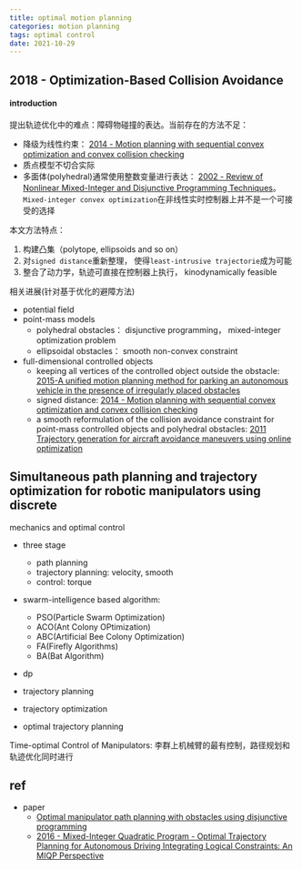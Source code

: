 ```yaml
---
title: optimal motion planning
categories: motion planning
tags: optimal control 
date: 2021-10-29
---
```


## 2018 - Optimization-Based Collision Avoidance

#### introduction

提出轨迹优化中的难点：障碍物碰撞的表达。当前存在的方法不足：

- 降级为线性约束： [2014 - Motion planning with sequential convex optimization and convex collision checking]()
- 质点模型不切合实际
- 多面体(polyhedral)通常使用整数变量进行表达： [2002 - Review of Nonlinear Mixed-Integer and Disjunctive Programming Techniques]()。`Mixed-integer convex optimization`在非线性实时控制器上并不是一个可接受的选择

本文方法特点：

1. 构建凸集（polytope, ellipsoids and so on）
2. 对`signed distance`重新整理， 使得`least-intrusive trajectorie`成为可能
3. 整合了动力学，轨迹可直接在控制器上执行， kinodynamically feasible

相关进展(针对基于优化的避障方法)

- potential field
- point-mass models
    - polyhedral obstacles： disjunctive programming， mixed-integer optimization problem
    - ellipsoidal obstacles： smooth non-convex constraint
- full-dimensional controlled objects
    - keeping all vertices of the controlled object outside the obstacle: [2015-A unified motion planning method for parking an autonomous vehicle in the presence of irregularly placed obstacles]()
    - signed distance: [2014 - Motion planning with sequential convex optimization and convex collision checking]()
    - a smooth reformulation of the collision avoidance constraint for point-mass controlled objects and polyhedral obstacles: [2011 Trajectory generation for aircraft avoidance maneuvers using online optimization]()


## Simultaneous path planning and trajectory optimization for robotic manipulators using discrete
mechanics and optimal control

- three stage
    - path planning
    - trajectory planning: velocity, smooth
    - control: torque
- swarm-intelligence based algorithm:
    - PSO(Particle Swarm Optimization)
    - ACO(Ant Colony OPtimization)
    - ABC(Artificial Bee Colony Optimization)
    - FA(Firefly Algorithms)
    - BA(Bat Algorithm) 
- dp



- trajectory planning
- trajectory optimization
- optimal trajectory planning


Time-optimal Control of Manipulators: 李群上机械臂的最有控制，路径规划和轨迹优化同时进行


## ref

- paper
    - [Optimal manipulator path planning with obstacles using disjunctive programming]()
    - [2016 - Mixed-Integer Quadratic Program - Optimal Trajectory Planning for Autonomous Driving Integrating Logical Constraints: An MIQP Perspective]()